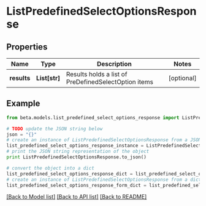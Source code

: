 # ListPredefinedSelectOptionsResponse


## Properties
Name | Type | Description | Notes
------------ | ------------- | ------------- | -------------
**results** | **List[str]** | Results holds a list of PreDefinedSelectOption items | [optional] 

## Example

```python
from beta.models.list_predefined_select_options_response import ListPredefinedSelectOptionsResponse

# TODO update the JSON string below
json = "{}"
# create an instance of ListPredefinedSelectOptionsResponse from a JSON string
list_predefined_select_options_response_instance = ListPredefinedSelectOptionsResponse.from_json(json)
# print the JSON string representation of the object
print ListPredefinedSelectOptionsResponse.to_json()

# convert the object into a dict
list_predefined_select_options_response_dict = list_predefined_select_options_response_instance.to_dict()
# create an instance of ListPredefinedSelectOptionsResponse from a dict
list_predefined_select_options_response_form_dict = list_predefined_select_options_response.from_dict(list_predefined_select_options_response_dict)
```
[[Back to Model list]](../README.md#documentation-for-models) [[Back to API list]](../README.md#documentation-for-api-endpoints) [[Back to README]](../README.md)


